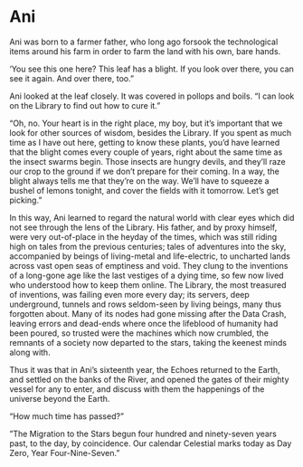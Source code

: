 # Ani
Ani was born to a farmer father, who long ago forsook the technological items around his farm in order to farm the land with his own, bare hands.

‘You see this one here? This leaf has a blight. If you look over there, you can see it again. And over there, too.”

Ani looked at the leaf closely. It was covered in pollops and boils. “I can look on the Library to find out how to cure it.”

“Oh, no. Your heart is in the right place, my boy, but it’s important that we look for other sources of wisdom, besides the Library. If you spent as much time as I have out here, getting to know these plants, you’d have learned that the blight comes every couple of years, right about the same time as the insect swarms begin. Those insects are hungry devils, and they’ll raze our crop to the ground if we don’t prepare for their coming. In a way, the blight always tells me that they’re on the way. We’ll have to squeeze a bushel of lemons tonight, and cover the fields with it tomorrow. Let’s get picking.”

In this way, Ani learned to regard the natural world with clear eyes which did not see through the lens of the Library. His father, and by proxy himself, were very out-of-place in the heyday of the times, which was still riding high on tales from the previous centuries; tales of adventures into the sky, accompanied by beings of living-metal and life-electric, to uncharted lands across vast open seas of emptiness and void. They clung to the inventions of a long-gone age like the last vestiges of a dying time, so few now lived who understood how to keep them online. The Library, the most treasured of inventions, was failing even more every day; its servers, deep underground, tunnels and rows seldom-seen by living beings, many thus forgotten about. Many of its nodes had gone missing after the Data Crash, leaving errors and dead-ends where once the lifeblood of humanity had been poured, so trusted were the machines which now crumbled, the remnants of a society now departed to the stars, taking the keenest minds along with.

Thus it was that in Ani’s sixteenth year, the Echoes returned to the Earth, and settled on the banks of the River, and opened the gates of their mighty vessel for any to enter, and discuss with them the happenings of the universe beyond the Earth.

“How much time has passed?”

”The Migration to the Stars begun four hundred and ninety-seven years past, to the day, by coincidence. Our calendar Celestial marks today as Day Zero, Year Four-Nine-Seven.”